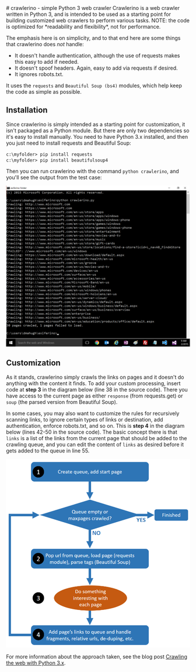 <properties LandingPageTags="Python,webscraping,webcrawling" />
# crawlerino - simple Python 3 web crawler
Crawlerino is a web crawler written in Python 3, and is intended to be used as a starting point for building customized web crawlers to perform various tasks. NOTE: the code is optimized for *readability and flexibility*, not for performance.

The emphasis here is on simplicity, and to that end here are some things that crawlerino does _not_ handle:

* It doesn't handle authentication, although the use of requests makes this easy to add if needed.
* It doesn't spoof headers. Again, easy to add via requests if desired.
* It ignores robots.txt.

It uses the ```requests``` and ```Beautiful Soup (bs4)``` modules, which help keep the code as simple as possible.

## Installation
Since crawlerino is simply intended as a starting point for customization, it isn't packaged as a Python module. But there are only two dependencies so it's easy to install manually. You need to have Python 3.x installed, and then you just need to install requests and Beautiful Soup:

```
c:\myfolder> pip install requests
c:\myfolder> pip install beautifulsoup4
```
Then you can run crawlerino with the command ```python crawlerino```, and you'll see the output from the test case:

![screenshot](images/testrun.png)

## Customization
As it stands, crawlerino simply crawls the links on pages and it doesn't do anything with the content it finds. To add your custom processing, insert code at **step 3** in the diagram below (line 38 in the source code). There you have access to the current page as either ```response``` (from requests.get) or ```soup``` (the parsed version from Beautiful Soup).

In some cases, you may also want to customize the rules for recursively scanning links, to ignore certain types of links or destination, add authentication, enforce robots.txt, and so on. This is **step 4** in the diagram below (lines 42-50 in the source code). The basic concept there is that ```links``` is a list of the links from the current page that should be added to the crawling queue, and you can edit the content of ```links``` as desired before it gets added to the queue in line 55.

![flowchart](images/flowchart.png)

For more information about the approach taken, see the blog post [Crawling the web with Python 3.x](http://mahugh.com/2015/12/12/crawling-the-web-with-python-3-x/).
